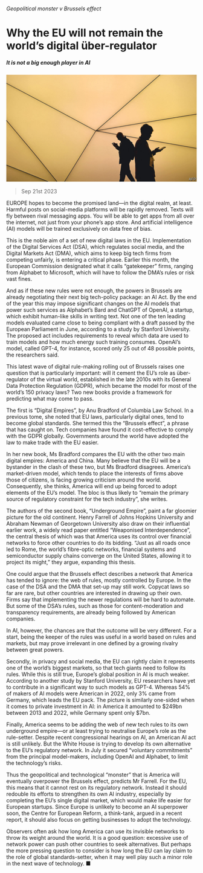 ###### Geopolitical monster v Brussels effect

# Why the EU will not remain the world’s digital über-regulator 

##### It is not a big enough player in AI 

![image](images/20230923_EUP002.jpg) 

> Sep 21st 2023 

EUROPE hopes to become the promised land—in the digital realm, at least. Harmful posts on social-media platforms will be rapidly removed. Texts will fly between rival messaging apps. You will be able to get apps from all over the internet, not just from your phone’s app store. And artificial intelligence (AI) models will be trained exclusively on data free of bias.

This is the noble aim of a set of new digital laws in the EU. Implementation of the Digital Services Act (DSA), which regulates social media, and the Digital Markets Act (DMA), which aims to keep big tech firms from competing unfairly, is entering a critical phase. Earlier this month, the European Commission designated what it calls “gatekeeper” firms, ranging from Alphabet to Microsoft, which will have to follow the DMA’s rules or risk vast fines. 

And as if these new rules were not enough, the powers in Brussels are already negotiating their next big tech-policy package: an AI Act. By the end of the year this may impose significant changes on the AI models that power such services as Alphabet’s Bard and ChatGPT of OpenAI, a startup, which exhibit human-like skills in writing text. Not one of the ten leading models evaluated came close to being compliant with a draft passed by the European Parliament in June, according to a study by Stanford University. The proposed act includes requirements to reveal which data are used to train models and how much energy such training consumes. OpenAI’s model, called GPT-4, for instance, scored only 25 out of 48 possible points, the researchers said.

This latest wave of digital rule-making rolling out of Brussels raises one question that is particularly important: will it cement the EU’s role as über-regulator of the virtual world, established in the late 2010s with its General Data Protection Regulation (GDPR), which became the model for most of the world’s 150 privacy laws? Two new books provide a framework for predicting what may come to pass.

The first is “Digital Empires”, by Anu Bradford of Columbia Law School. In a previous tome, she noted that EU laws, particularly digital ones, tend to become global standards. She termed this the “Brussels effect”, a phrase that has caught on. Tech companies have found it cost-effective to comply with the GDPR globally. Governments around the world have adopted the law to make trade with the EU easier.

In her new book, Ms Bradford compares the EU with the other two main digital empires: America and China. Many believe that the EU will be a bystander in the clash of these two, but Ms Bradford disagrees. America’s market-driven model, which tends to place the interests of firms above those of citizens, is facing growing criticism around the world. Consequently, she thinks, America will end up being forced to adopt elements of the EU’s model. The bloc is thus likely to “remain the primary source of regulatory constraint for the tech industry”, she writes.

The authors of the second book, “Underground Empire”, paint a far gloomier picture for the old continent. Henry Farrell of Johns Hopkins University and Abraham Newman of Georgetown University also draw on their influential earlier work, a widely read paper entitled “Weaponised Interdependence”, the central thesis of which was that America uses its control over financial networks to force other countries to do its bidding. “Just as all roads once led to Rome, the world’s fibre-optic networks, financial systems and semiconductor supply chains converge on the United States, allowing it to project its might,” they argue, expanding this thesis.

One could argue that the Brussels effect describes a network that America has tended to ignore: the web of rules, mostly controlled by Europe. In the case of the DSA and the DMA that set-up may still work. Copycat laws so far are rare, but other countries are interested in drawing up their own. Firms say that implementing the newer regulations will be hard to automate. But some of the DSA’s rules, such as those for content-moderation and transparency requirements, are already being followed by American companies. 

In AI, however, the chances are that the outcome will be very different. For a start, being the keeper of the rules was useful in a world based on rules and markets, but may prove irrelevant in one defined by a growing rivalry between great powers.

Secondly, in privacy and social media, the EU can rightly claim it represents one of the world’s biggest markets, so that tech giants need to follow its rules. While this is still true, Europe’s global position in AI is much weaker. According to another study by Stanford University, EU researchers have yet to contribute in a significant way to such models as GPT-4. Whereas 54% of makers of AI models were American in 2022, only 3% came from Germany, which leads the EU pack. The picture is similarly one-sided when it comes to private investment in AI: in America it amounted to $249bn between 2013 and 2022, while Germany spent only $7bn.

Finally, America seems to be adding the web of new tech rules to its own underground empire—or at least trying to neutralise Europe’s role as the rule-setter. Despite recent congressional hearings on AI, an American AI act is still unlikely. But the White House is trying to develop its own alternative to the EU’s regulatory network. In July it secured “voluntary commitments” from the principal model-makers, including OpenAI and Alphabet, to limit the technology’s risks.

Thus the geopolitical and technological “monster” that is America will eventually overpower the Brussels effect, predicts Mr Farrell. For the EU, this means that it cannot rest on its regulatory network. Instead it should redouble its efforts to strengthen its own AI industry, especially by completing the EU’s single digital market, which would make life easier for European startups. Since Europe is unlikely to become an AI superpower soon, the Centre for European Reform, a think-tank, argued in a recent report, it should also focus on getting businesses to adopt the technology.

Observers often ask how long America can use its invisible networks to throw its weight around the world. It is a good question: excessive use of network power can push other countries to seek alternatives. But perhaps the more pressing question to consider is how long the EU can lay claim to the role of global standards-setter, when it may well play such a minor role in the next wave of technology. ■

